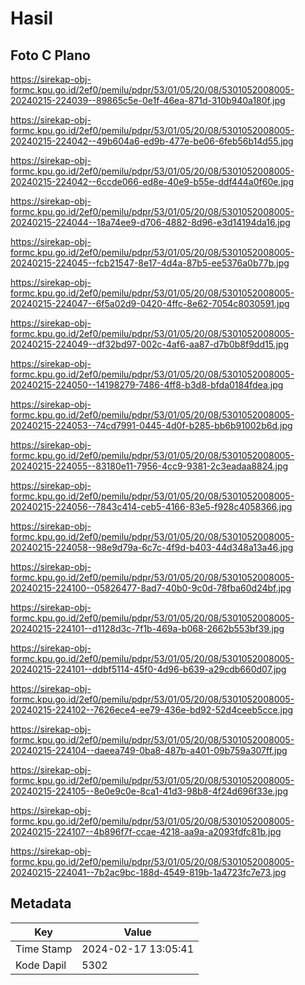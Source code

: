 # Hasil

## Foto C Plano

https://sirekap-obj-formc.kpu.go.id/2ef0/pemilu/pdpr/53/01/05/20/08/5301052008005-20240215-224039--89865c5e-0e1f-46ea-871d-310b940a180f.jpg

https://sirekap-obj-formc.kpu.go.id/2ef0/pemilu/pdpr/53/01/05/20/08/5301052008005-20240215-224042--49b604a6-ed9b-477e-be06-6feb56b14d55.jpg

https://sirekap-obj-formc.kpu.go.id/2ef0/pemilu/pdpr/53/01/05/20/08/5301052008005-20240215-224042--6ccde066-ed8e-40e9-b55e-ddf444a0f60e.jpg

https://sirekap-obj-formc.kpu.go.id/2ef0/pemilu/pdpr/53/01/05/20/08/5301052008005-20240215-224044--18a74ee9-d706-4882-8d96-e3d14194da16.jpg

https://sirekap-obj-formc.kpu.go.id/2ef0/pemilu/pdpr/53/01/05/20/08/5301052008005-20240215-224045--fcb21547-8e17-4d4a-87b5-ee5376a0b77b.jpg

https://sirekap-obj-formc.kpu.go.id/2ef0/pemilu/pdpr/53/01/05/20/08/5301052008005-20240215-224047--6f5a02d9-0420-4ffc-8e62-7054c8030591.jpg

https://sirekap-obj-formc.kpu.go.id/2ef0/pemilu/pdpr/53/01/05/20/08/5301052008005-20240215-224049--df32bd97-002c-4af6-aa87-d7b0b8f9dd15.jpg

https://sirekap-obj-formc.kpu.go.id/2ef0/pemilu/pdpr/53/01/05/20/08/5301052008005-20240215-224050--14198279-7486-4ff8-b3d8-bfda0184fdea.jpg

https://sirekap-obj-formc.kpu.go.id/2ef0/pemilu/pdpr/53/01/05/20/08/5301052008005-20240215-224053--74cd7991-0445-4d0f-b285-bb6b91002b6d.jpg

https://sirekap-obj-formc.kpu.go.id/2ef0/pemilu/pdpr/53/01/05/20/08/5301052008005-20240215-224055--83180e11-7956-4cc9-9381-2c3eadaa8824.jpg

https://sirekap-obj-formc.kpu.go.id/2ef0/pemilu/pdpr/53/01/05/20/08/5301052008005-20240215-224056--7843c414-ceb5-4166-83e5-f928c4058366.jpg

https://sirekap-obj-formc.kpu.go.id/2ef0/pemilu/pdpr/53/01/05/20/08/5301052008005-20240215-224058--98e9d79a-6c7c-4f9d-b403-44d348a13a46.jpg

https://sirekap-obj-formc.kpu.go.id/2ef0/pemilu/pdpr/53/01/05/20/08/5301052008005-20240215-224100--05826477-8ad7-40b0-9c0d-78fba60d24bf.jpg

https://sirekap-obj-formc.kpu.go.id/2ef0/pemilu/pdpr/53/01/05/20/08/5301052008005-20240215-224101--d1128d3c-7f1b-469a-b068-2662b553bf39.jpg

https://sirekap-obj-formc.kpu.go.id/2ef0/pemilu/pdpr/53/01/05/20/08/5301052008005-20240215-224101--ddbf5114-45f0-4d96-b639-a29cdb660d07.jpg

https://sirekap-obj-formc.kpu.go.id/2ef0/pemilu/pdpr/53/01/05/20/08/5301052008005-20240215-224102--7626ece4-ee79-436e-bd92-52d4ceeb5cce.jpg

https://sirekap-obj-formc.kpu.go.id/2ef0/pemilu/pdpr/53/01/05/20/08/5301052008005-20240215-224104--daeea749-0ba8-487b-a401-09b759a307ff.jpg

https://sirekap-obj-formc.kpu.go.id/2ef0/pemilu/pdpr/53/01/05/20/08/5301052008005-20240215-224105--8e0e9c0e-8ca1-41d3-98b8-4f24d696f33e.jpg

https://sirekap-obj-formc.kpu.go.id/2ef0/pemilu/pdpr/53/01/05/20/08/5301052008005-20240215-224107--4b896f7f-ccae-4218-aa9a-a2093fdfc81b.jpg

https://sirekap-obj-formc.kpu.go.id/2ef0/pemilu/pdpr/53/01/05/20/08/5301052008005-20240215-224041--7b2ac9bc-188d-4549-819b-1a4723fc7e73.jpg


## Metadata

| Key        | Value               |
| ---------- | ------------------- |
| Time Stamp | 2024-02-17 13:05:41 |
| Kode Dapil | 5302                |



